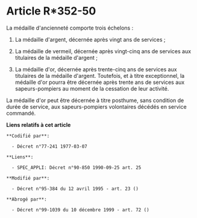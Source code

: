 # Article R*352-50

La médaille d'ancienneté comporte trois échelons :

1. La médaille d'argent, décernée après vingt ans de services ;

2. La médaille de vermeil, décernée après vingt-cinq ans de services aux titulaires de la médaille d'argent ;

3. La médaille d'or, décernée après trente-cinq ans de services aux titulaires de la médaille d'argent. Toutefois, et à titre
exceptionnel, la médaille d'or pourra être décernée après trente ans de services aux sapeurs-pompiers au moment de la
cessation de leur activité.

La médaille d'or peut être décernée à titre posthume, sans condition de durée de service, aux sapeurs-pompiers volontaires
décédés en service commandé.

**Liens relatifs à cet article**

	**Codifié par**:

	  - Décret n°77-241 1977-03-07

	**Liens**:

	  - SPEC_APPLI: Décret n°90-850 1990-09-25 art. 25

	**Modifié par**:

	  - Décret n°95-384 du 12 avril 1995 - art. 23 ()

	**Abrogé par**:

	  - Décret n°99-1039 du 10 décembre 1999 - art. 72 ()

